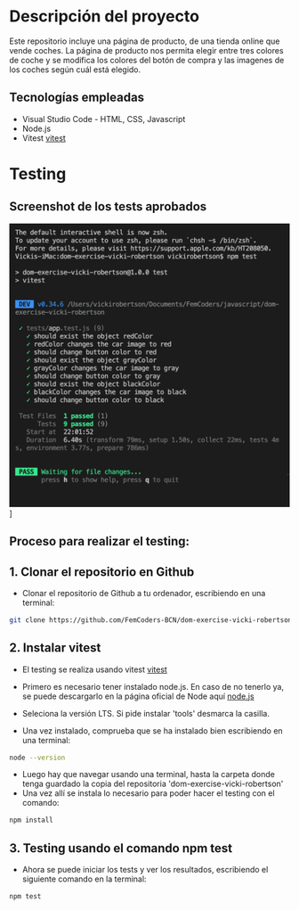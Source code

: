 # Descripción del proyecto

Este repositorio incluye una página de producto, de una tienda online que vende coches. La página de producto nos permita elegir entre tres colores de coche y se modifica los colores del botón de compra y las imagenes de los coches según cuál está elegido.


## Tecnologías empleadas

- Visual Studio Code - HTML, CSS, Javascript
- Node.js
- Vitest [vitest](https://vitest.dev/guide/)


# Testing

## Screenshot de los tests aprobados

![Vista previa del proyecto](./public/img/screenshot-tests-aprobados.png)]

## Proceso para realizar el testing:

## 1. Clonar el repositorio en Github
- Clonar el repositorio de Github a tu ordenador, escribiendo en una terminal: 

```bash
git clone https://github.com/FemCoders-BCN/dom-exercise-vicki-robertson.git
```
## 2. Instalar vitest
- El testing se realiza usando vitest [vitest](https://vitest.dev/guide/)

- Primero es necesario tener instalado node.js. En caso de no tenerlo ya, se puede descargarlo en la página oficial de Node aquí [node.js](https://nodejs.org/en)
- Seleciona la versión LTS. Si pide instalar 'tools' desmarca la casilla.
- Una vez instalado, comprueba que se ha instalado bien escribiendo en una terminal:

```bash
node --version
```
- Luego hay que navegar usando una terminal, hasta la carpeta donde tenga guardado la copia del repositoria 'dom-exercise-vicki-robertson'
- Una vez allí se instala lo necesario para poder hacer el testing con el comando:

```bash
npm install
```
## 3. Testing usando el comando npm test
- Ahora se puede iniciar los tests y ver los resultados, escribiendo el siguiente comando en la terminal:

```bash
npm test
```




